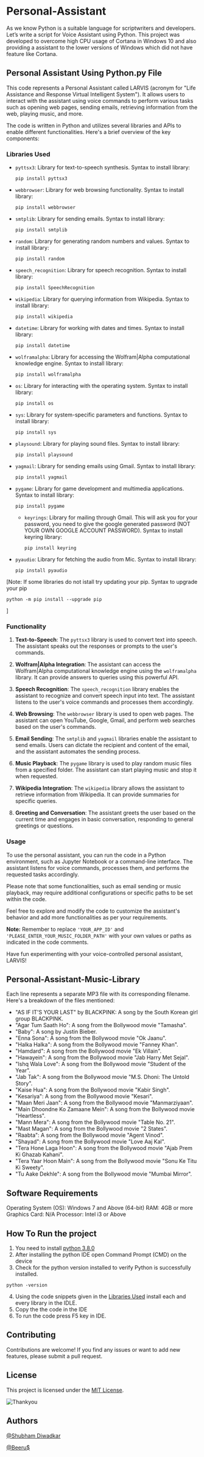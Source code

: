 # Personal-Assistant
As we know Python is a suitable language for scriptwriters and developers. Let’s write a script for Voice Assistant using Python. This project was developed to overcome high CPU usage of Cortana in Windows 10 and also providing a assistant to the lower versions of Windows which did not have feature like Cortana.

## Personal Assistant Using Python.py File

This code represents a Personal Assistant called LARVIS (acronym for "Life Assistance and Response Virtual Intelligent System"). It allows users to interact with the assistant using voice commands to perform various tasks such as opening web pages, sending emails, retrieving information from the web, playing music, and more.

The code is written in Python and utilizes several libraries and APIs to enable different functionalities. Here's a brief overview of the key components:

### Libraries Used
- `pyttsx3`: Library for text-to-speech synthesis.
  Syntax to install library:
  
  ```
  pip install pyttsx3
  ```
- `webbrowser`: Library for web browsing functionality.
  Syntax to install library:
  
  ```
  pip install webbrowser
  ```
- `smtplib`: Library for sending emails.
  Syntax to install library:
  
  ```
  pip install smtplib
  ```
- `random`: Library for generating random numbers and values.
  Syntax to install library:
  
  ```
  pip install random
  ```
- `speech_recognition`: Library for speech recognition.
  Syntax to install library:
  
  ```
  pip install SpeechRecognition
  ```
- `wikipedia`: Library for querying information from Wikipedia.
  Syntax to install library:
  
  ```
  pip install wikipedia
  ```
- `datetime`: Library for working with dates and times.
  Syntax to install library:
  
  ```
  pip install datetime
  ```
- `wolframalpha`: Library for accessing the Wolfram|Alpha computational knowledge engine.
  Syntax to install library:
  
  ```
  pip install wolframalpha
  ```
- `os`: Library for interacting with the operating system.
  Syntax to install library:
  
  ```
  pip install os
  ```
- `sys`: Library for system-specific parameters and functions.
  Syntax to install library:
  
  ```
  pip install sys
  ```
- `playsound`: Library for playing sound files.
  Syntax to install library:
  
  ```
  pip install playsound
  ```
- `yagmail`: Library for sending emails using Gmail.
  Syntax to install library:
  
  ```
  pip install yagmail
  ```
- `pygame`: Library for game development and multimedia applications.
  Syntax to install library:
  
  ```
  pip install pygame
  ```
  
  - `keyrings`: Library for mailing through Gmail. This will ask you for your password, you need to give the google generated password (NOT YOUR OWN GOOGLE ACCOUNT PASSWORD).
    Syntax to install keyring library:
    ```
    pip install keyring
    ```
 - `pyaudio`: Library for fetching the audio from Mic.
   Syntax to install library:
   ```
   pip install pyaudio
   ```
[Note: If some libraries do not istall try updating your pip.
Syntax to upgrade your pip
```
python -m pip install --upgrade pip
```
]

### Functionality
1. **Text-to-Speech**: The `pyttsx3` library is used to convert text into speech. The assistant speaks out the responses or prompts to the user's commands.

2. **Wolfram|Alpha Integration**: The assistant can access the Wolfram|Alpha computational knowledge engine using the `wolframalpha` library. It can provide answers to queries using this powerful API.

3. **Speech Recognition**: The `speech_recognition` library enables the assistant to recognize and convert speech input into text. The assistant listens to the user's voice commands and processes them accordingly.

4. **Web Browsing**: The `webbrowser` library is used to open web pages. The assistant can open YouTube, Google, Gmail, and perform web searches based on the user's commands.

5. **Email Sending**: The `smtplib` and `yagmail` libraries enable the assistant to send emails. Users can dictate the recipient and content of the email, and the assistant automates the sending process.

6. **Music Playback**: The `pygame` library is used to play random music files from a specified folder. The assistant can start playing music and stop it when requested.

7. **Wikipedia Integration**: The `wikipedia` library allows the assistant to retrieve information from Wikipedia. It can provide summaries for specific queries.

8. **Greeting and Conversation**: The assistant greets the user based on the current time and engages in basic conversation, responding to general greetings or questions.

### Usage
To use the personal assistant, you can run the code in a Python environment, such as Jupyter Notebook or a command-line interface. The assistant listens for voice commands, processes them, and performs the requested tasks accordingly.

Please note that some functionalities, such as email sending or music playback, may require additional configurations or specific paths to be set within the code.

Feel free to explore and modify the code to customize the assistant's behavior and add more functionalities as per your requirements.

**Note:** Remember to replace `'YOUR_APP_ID'` and `'PLEASE_ENTER_YOUR_MUSIC_FOLDER_PATH'` with your own values or paths as indicated in the code comments.

Have fun experimenting with your voice-controlled personal assistant, LARVIS!

## Personal-Assistant-Music-Library

Each line represents a separate MP3 file with its corresponding filename. Here's a breakdown of the files mentioned:

- "AS IF IT'S YOUR LAST" by BLACKPINK: A song by the South Korean girl group BLACKPINK.
- "Agar Tum Saath Ho": A song from the Bollywood movie "Tamasha".
- "Baby": A song by Justin Bieber.
- "Enna Sona": A song from the Bollywood movie "Ok Jaanu".
- "Halka Halka": A song from the Bollywood movie "Fanney Khan".
- "Hamdard": A song from the Bollywood movie "Ek Villain".
- "Hawayein": A song from the Bollywood movie "Jab Harry Met Sejal".
- "Ishq Wala Love": A song from the Bollywood movie "Student of the Year".
- "Jab Tak": A song from the Bollywood movie "M.S. Dhoni: The Untold Story".
- "Kaise Hua": A song from the Bollywood movie "Kabir Singh".
- "Kesariya": A song from the Bollywood movie "Kesari".
- "Maan Meri Jaan": A song from the Bollywood movie "Manmarziyaan".
- "Main Dhoondne Ko Zamaane Mein": A song from the Bollywood movie "Heartless".
- "Mann Mera": A song from the Bollywood movie "Table No. 21".
- "Mast Magan": A song from the Bollywood movie "2 States".
- "Raabta": A song from the Bollywood movie "Agent Vinod".
- "Shayad": A song from the Bollywood movie "Love Aaj Kal".
- "Tera Hone Laga Hoon": A song from the Bollywood movie "Ajab Prem Ki Ghazab Kahani".
- "Tera Yaar Hoon Main": A song from the Bollywood movie "Sonu Ke Titu Ki Sweety".
- "Tu Aake Dekhle": A song from the Bollywood movie "Mumbai Mirror".

## Software Requirements
Operating System (OS): Windows 7 and Above (64-bit)
RAM: 4GB or more
Graphics Card: N/A
Processor: Intel i3 or Above

## How To Run the project
1. You need to install [python 3.8.0](https://www.python.org/downloads/release/python-380/)
2. After installing the python IDE open Command Prompt (CMD) on the device
3. Check for the python version installed to verify Python is successfully installed.
  
  ```
  python -version
  ```
  
4. Using the code snippets given in the [Libraries Used](#libraries-used) install each and every library in the IDLE.
5. Copy the the code in the IDE
6. To run the code press F5 key in IDE.

## Contributing

Contributions are welcome! If you find any issues or want to add new features, please submit a pull request.

## License

This project is licensed under the [MIT License](LICENSE).

![Thankyou](https://github.com/Shubham-Diwadkar/Personal-Assistant/assets/125255910/408c557b-233d-4992-903a-e707e70a971d)

## Authors
[@Shubham Diwadkar](https://github.com/Shubham-Diwadkar)

[@Beeru$](https://github.com/Darshan0902)
